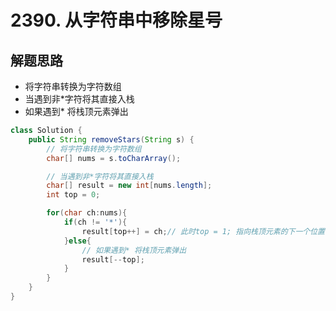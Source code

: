 # 2390. 从字符串中移除星号


## 解题思路

* 将字符串转换为字符数组
* 当遇到非*字符将其直接入栈
* 如果遇到* 将栈顶元素弹出

```java
class Solution {
    public String removeStars(String s) {
        // 将字符串转换为字符数组
        char[] nums = s.toCharArray();

        // 当遇到非*字符将其直接入栈
        char[] result = new int[nums.length];
        int top = 0;

        for(char ch:nums){
            if(ch != '*'){
                result[top++] = ch;// 此时top = 1; 指向栈顶元素的下一个位置
            }else{
                // 如果遇到* 将栈顶元素弹出
                result[--top];
            }
        }
    }
}

```